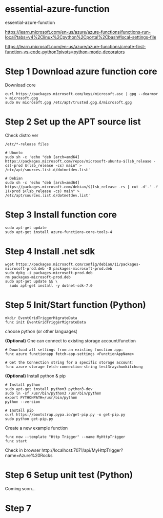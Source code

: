 # essential-azure-function
essential-azure-function


https://learn.microsoft.com/en-us/azure/azure-functions/functions-run-local?tabs=v4%2Clinux%2Cpython%2Cportal%2Cbash#local-settings-file


https://learn.microsoft.com/en-us/azure/azure-functions/create-first-function-vs-code-python?pivots=python-mode-decorators


# Step 1 Download azure function core

Download core
```
curl https://packages.microsoft.com/keys/microsoft.asc | gpg --dearmor > microsoft.gpg
sudo mv microsoft.gpg /etc/apt/trusted.gpg.d/microsoft.gpg
```

# Step 2 Set up the APT source list
Check distro ver
```
/etc/*-release files

# Ubunto
sudo sh -c 'echo "deb [arch=amd64] https://packages.microsoft.com/repos/microsoft-ubuntu-$(lsb_release -cs)-prod $(lsb_release -cs) main" > /etc/apt/sources.list.d/dotnetdev.list'

# Debian
sudo sh -c 'echo "deb [arch=amd64] https://packages.microsoft.com/debian/$(lsb_release -rs | cut -d'.' -f 1)/prod $(lsb_release -cs) main" > /etc/apt/sources.list.d/dotnetdev.list'
```

# Step 3 Install function core

```
sudo apt-get update
sudo apt-get install azure-functions-core-tools-4
```

# Step 4 Install .net sdk

```
wget https://packages.microsoft.com/config/debian/11/packages-microsoft-prod.deb -O packages-microsoft-prod.deb
sudo dpkg -i packages-microsoft-prod.deb
rm packages-microsoft-prod.deb
sudo apt-get update && \
  sudo apt-get install -y dotnet-sdk-7.0
```


# Step 5 Init/Start function (Python)

```
mkdir EventGridTriggerMigrateData
func init EventGridTriggerMigrateData
```
choose python (or other languages)


**(Optional)** One can connect to existing storage account/function
```
# Download all settings from an existing function app:
func azure functionapp fetch-app-settings <FunctionAppName>

# Get the Connection string for a specific storage account:
func azure storage fetch-connection-string test3raychunkitchung
```

**(Optional)** Install python & pip
```
# Install python
sudo apt-get install python3 python3-dev
sudo ln -sf /usr/bin/python3 /usr/bin/python
export PYTHONPATH=/usr/bin/python
python --version

# Install pip
curl https://bootstrap.pypa.io/get-pip.py -o get-pip.py
sudo python get-pip.py
```

Create a new example function
```
func new --template "Http Trigger" --name MyHttpTrigger
func start
```
Check in browser http://localhost:7071/api/MyHttpTrigger?name=Azure%20Rocks


# Step 6 Setup unit test (Python)
Coming soon...

# Step 7 

